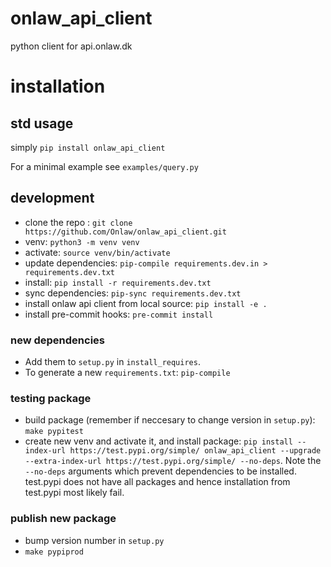# onlaw_api_client

python client for api.onlaw.dk

# installation

## std usage

simply
`pip install onlaw_api_client`

For a minimal example see `examples/query.py`

## development

- clone the repo : `git clone https://github.com/Onlaw/onlaw_api_client.git`
- venv: `python3 -m venv venv`
- activate: `source venv/bin/activate`
- update dependencies: `pip-compile requirements.dev.in > requirements.dev.txt`
- install: `pip install -r requirements.dev.txt`
- sync dependencies: `pip-sync requirements.dev.txt`
- install onlaw api client from local source: `pip install -e .`
- install pre-commit hooks: `pre-commit install`

### new dependencies

- Add them to `setup.py` in `install_requires`.
- To generate a new `requirements.txt`: `pip-compile`

### testing package

- build package (remember if neccesary to change version in `setup.py`): `make pypitest`
- create new venv and activate it, and install package: `pip install --index-url https://test.pypi.org/simple/ onlaw_api_client --upgrade --extra-index-url https://test.pypi.org/simple/ --no-deps`. Note the `--no-deps` arguments which prevent dependencies to be installed. test.pypi does not have all packages and hence installation from test.pypi most likely fail.

### publish new package

- bump version number in `setup.py`
- `make pypiprod`
